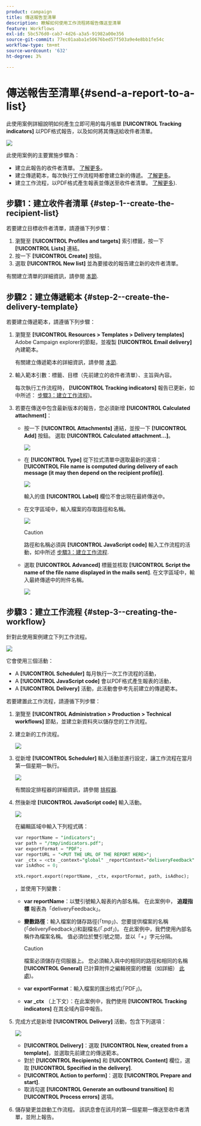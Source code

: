 ```yaml
---
product: campaign
title: 傳送報吿至清單
description: 瞭解如何使用工作流程將報告傳送至清單
feature: Workflows
exl-id: 5bc576d0-cab7-4d26-a3a5-91982a00e356
source-git-commit: 77ec01aaba1e50676bed57f503a9e4e8bb1fe54c
workflow-type: tm+mt
source-wordcount: '632'
ht-degree: 3%

---
```


# 傳送報吿至清單{#send-a-report-to-a-list}

此使用案例詳細說明如何產生立即可用的每月帳單 **[!UICONTROL Tracking indicators]** 以PDF格式報告，以及如何將其傳送給收件者清單。

![](assets/use_case_report_intro.png)

此使用案例的主要實施步驟為：

* 建立此報告的收件者清單。 [了解更多](#step-1--create-the-recipient-list)。
* 建立傳遞範本，每次執行工作流程時都會建立新的傳遞。 [了解更多](#step-2--create-the-delivery-template)。
* 建立工作流程，以PDF格式產生報表並傳送至收件者清單。 [了解更多](#step-3--create-the-workflow)).

## 步驟1：建立收件者清單 {#step-1--create-the-recipient-list}

若要建立目標收件者清單，請遵循下列步驟：

1. 瀏覽至 **[!UICONTROL Profiles and targets]** 索引標籤，按一下 **[!UICONTROL Lists]** 連結。
1. 按一下 **[!UICONTROL Create]** 按鈕。
1. 選取 **[!UICONTROL New list]** 並為要接收的報告建立新的收件者清單。

有關建立清單的詳細資訊，請參閱 [本節](../../v8/audiences/create-audiences.md).

## 步驟2：建立傳遞範本 {#step-2--create-the-delivery-template}

若要建立傳遞範本，請遵循下列步驟：

1. 瀏覽至 **[!UICONTROL Resources > Templates > Delivery templates]** Adobe Campaign explorer的節點，並複製 **[!UICONTROL Email delivery]** 內建範本。

   有關建立傳遞範本的詳細資訊，請參閱 [本節](../../v8/send/create-templates.md).

1. 輸入範本引數：標籤、目標（先前建立的收件者清單）、主旨與內容。

   每次執行工作流程時， **[!UICONTROL Tracking indicators]** 報告已更新，如中所述： [步驟3：建立工作流程](#step-3--creating-the-workflow))。

1. 若要在傳送中包含最新版本的報告，您必須新增 **[!UICONTROL Calculated attachment]**：

   * 按一下 **[!UICONTROL Attachments]** 連結，並按一下 **[!UICONTROL Add]** 按鈕。 選取 **[!UICONTROL Calculated attachment...]**。

     ![](assets/use_case_report_4.png)

   * 在 **[!UICONTROL Type]** 從下拉式清單中選取最新的選項： **[!UICONTROL File name is computed during delivery of each message (it may then depend on the recipient profile)]**.

     ![](assets/use_case_report_5.png)

     輸入的值 **[!UICONTROL Label]** 欄位不會出現在最終傳送中。

   * 在文字區域中，輸入檔案的存取路徑和名稱。

     ![](assets/use_case_report_6.png)

     >[!CAUTION]
     >
     >路徑和名稱必須與 **[!UICONTROL JavaScript code]** 輸入工作流程的活動，如中所述 [步驟3：建立工作流程](#step-3--creating-the-workflow).

   * 選取 **[!UICONTROL Advanced]** 標籤並核取 **[!UICONTROL Script the name of the file name displayed in the mails sent]**. 在文字區域中，輸入最終傳遞中的附件名稱。

     ![](assets/use_case_report_6b.png)

## 步驟3：建立工作流程 {#step-3--creating-the-workflow}

針對此使用案例建立下列工作流程。

![](assets/use_case_report_8.png)

它會使用三個活動：

* A **[!UICONTROL Scheduler]** 每月執行一次工作流程的活動，
* A **[!UICONTROL JavaScript code]** 會以PDF格式產生報表的活動，
* A **[!UICONTROL Delivery]** 活動，此活動會參考先前建立的傳遞範本。

若要建置此工作流程，請遵循下列步驟：

1. 瀏覽至 **[!UICONTROL Administration > Production > Technical workflows]** 節點，並建立新資料夾以儲存您的工作流程。
1. 建立新的工作流程。

   ![](assets/use_case_report_7.png)

1. 從新增 **[!UICONTROL Scheduler]** 輸入活動並進行設定，讓工作流程在當月第一個星期一執行。

   ![](assets/use_case_report_9.png)

   有關設定排程器的詳細資訊，請參閱 [排程器](scheduler.md).

1. 然後新增 **[!UICONTROL JavaScript code]** 輸入活動。

   ![](assets/use_case_report_10.png)

   在編輯區域中輸入下列程式碼：

   ```sql
   var reportName = "indicators";
   var path = "/tmp/indicators.pdf";
   var exportFormat = "PDF";
   var reportURL = "<PUT THE URL OF THE REPORT HERE>";
   var _ctx = <ctx _context="global" _reportContext="deliveryFeedback" />
   var isAdhoc = 0;
   
   xtk.report.export(reportName, _ctx, exportFormat, path, isAdhoc);
   ```


   ，並使用下列變數：

   * **var reportName**：以雙引號輸入報表的內部名稱。 在此案例中， **追蹤指標** 報表為「deliveryFeedback」。
   * **變數路徑**：輸入檔案的儲存路徑(「tmp」)、您要提供檔案的名稱(「deliveryFeedback」)和副檔名(「.pdf」)。 在此案例中，我們使用內部名稱作為檔案名稱。 值必須位於雙引號之間，並以「+」字元分隔。

     >[!CAUTION]
     >
     >檔案必須儲存在伺服器上。 您必須輸入與中的相同的路徑和相同的名稱 **[!UICONTROL General]** 已計算附件之編輯視窗的標籤（如詳細） [此處](#step-2--create-the-delivery-template))。

   * **var exportFormat**：輸入檔案的匯出格式(「PDF」)。
   * **var _ctx** （上下文）：在此案例中，我們使用 **[!UICONTROL Tracking indicators]** 在其全域內容中報告。

1. 完成方式是新增 **[!UICONTROL Delivery]** 活動，包含下列選項：

   ![](assets/use_case_report_11.png)

   * **[!UICONTROL Delivery]**：選取 **[!UICONTROL New, created from a template]**，並選取先前建立的傳送範本。
   * 對於 **[!UICONTROL Recipients]** 和 **[!UICONTROL Content]** 欄位，選取 **[!UICONTROL Specified in the delivery]**.
   * **[!UICONTROL Action to perform]**：選取 **[!UICONTROL Prepare and start]**.
   * 取消勾選 **[!UICONTROL Generate an outbound transition]** 和 **[!UICONTROL Process errors]** 選項。

1. 儲存變更並啟動工作流程。 該訊息會在該月的第一個星期一傳送至收件者清單，並附上報告。
